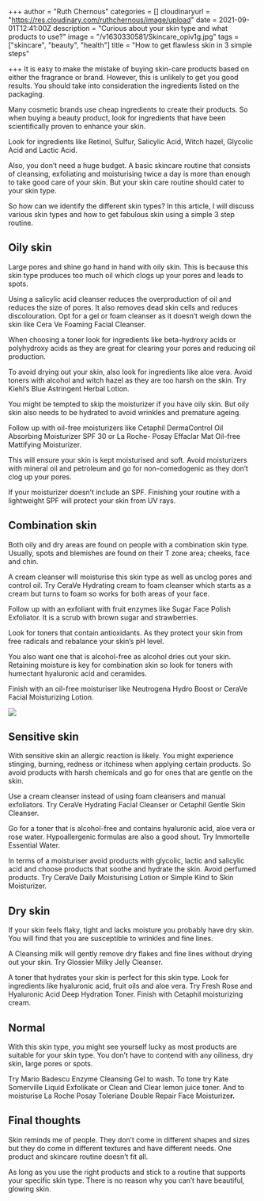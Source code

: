 +++
author = "Ruth Chernous"
categories = []
cloudinaryurl = "https://res.cloudinary.com/ruthchernous/image/upload"
date = 2021-09-01T12:41:00Z
description = "Curious about your skin type and what products to use?"
image = "/v1630330581/Skincare_opiv1g.jpg"
tags = ["skincare", "beauty", "health"]
title = "How to get flawless skin in 3 simple steps"

+++
It is easy to make the mistake of buying skin-care products based on either the fragrance or brand. However, this is unlikely to get you good results. You should take into consideration the ingredients listed on the packaging.

Many cosmetic brands use cheap ingredients to create their products. So when buying a beauty product, look for ingredients that have been scientifically proven to enhance your skin. 

Look for ingredients like Retinol, Sulfur, Salicylic Acid, Witch hazel, Glycolic Acid and Lactic Acid.

Also, you don’t need a huge budget. A basic skincare routine that consists of cleansing, exfoliating and moisturising twice a day is more than enough to take good care of your skin. But your skin care routine should cater to your skin type.

So how can we identify the different skin types? In this article, I will discuss various skin types and how to get fabulous skin using a simple 3 step routine.

## **Oily skin**

Large pores and shine go hand in hand with oily skin. This is because this skin type produces too much oil which clogs up your pores and leads to spots.

Using a salicylic acid cleanser reduces the overproduction of oil and reduces the size of pores. It also removes dead skin cells and reduces discolouration. Opt for a gel or foam cleanser as it doesn’t weigh down the skin like Cera Ve Foaming Facial Cleanser.

When choosing a toner look for ingredients like beta-hydroxy acids or polyhydroxy acids as they are great for clearing your pores and reducing oil production. 

To avoid drying out your skin, also look for ingredients like aloe vera. Avoid toners with alcohol and witch hazel as they are too harsh on the skin. Try Kiehl’s Blue Astringent Herbal Lotion.

You might be tempted to skip the moisturizer if you have oily skin. But oily skin also needs to be hydrated to avoid wrinkles and premature ageing.

Follow up with oil-free moisturizers like Cetaphil DermaControl Oil Absorbing Moisturizer SPF 30 or La Roche- Posay Effaclar Mat Oil-free Mattifying Moisturizer.

This will ensure your skin is kept moisturised and soft. Avoid moisturizers with mineral oil and petroleum and go for non-comedogenic as they don’t clog up your pores.

If your moisturizer doesn’t include an SPF. Finishing your routine with a lightweight SPF will protect your skin from UV rays.

## **Combination skin**

Both oily and dry areas are found on people with a combination skin type. Usually, spots and blemishes are found on their T zone area; cheeks, face and chin.

A cream cleanser will moisturise this skin type as well as unclog pores and control oil. Try CeraVe Hydrating cream to foam cleanser which starts as a cream but turns to foam so works for both areas of your face.

Follow up with an exfoliant with fruit enzymes like Sugar Face Polish Exfoliator. It is a scrub with brown sugar and strawberries.

Look for toners that contain antioxidants. As they protect your skin from free radicals and rebalance your skin’s pH level.

You also want one that is alcohol-free as alcohol dries out your skin. Retaining moisture is key for combination skin so look for toners with humectant hyaluronic acid and ceramides.

Finish with an oil-free moisturiser like Neutrogena Hydro Boost or CeraVe Facial Moisturizing Lotion.

![](https://res.cloudinary.com/ruthchernous/image/upload/v1630330902/Face_mask_ijbbif.jpg)

## **Sensitive skin**

With sensitive skin an allergic reaction is likely. You might experience stinging, burning, redness or itchiness when applying certain products. So avoid products with harsh chemicals and go for ones that are gentle on the skin.

Use a cream cleanser instead of using foam cleansers and manual exfoliators. Try CeraVe Hydrating Facial Cleanser or Cetaphil Gentle Skin Cleanser.

Go for a toner that is alcohol-free and contains hyaluronic acid, aloe vera or rose water. Hypoallergenic formulas are also a good shout. Try Immortelle Essential Water.

In terms of a moisturiser avoid products with glycolic, lactic and salicylic acid and choose products that soothe and hydrate the skin. Avoid perfumed products. Try CeraVe Daily Moisturising Lotion or Simple Kind to Skin Moisturizer.

## **Dry skin**

If your skin feels flaky, tight and lacks moisture you probably have dry skin. You will find that you are susceptible to wrinkles and fine lines.

A Cleansing milk will gently remove dry flakes and fine lines without drying out your skin. Try Glossier Milky Jelly Cleanser.

A toner that hydrates your skin is perfect for this skin type. Look for ingredients like hyaluronic acid, fruit oils and aloe vera. Try Fresh Rose and Hyaluronic Acid Deep Hydration Toner. Finish with Cetaphil moisturizing cream. 

## **Normal**

With this skin type, you might see yourself lucky as most products are suitable for your skin type. You don’t have to contend with any oiliness, dry skin, large pores or spots. 

Try Mario Badescu Enzyme Cleansing Gel to wash. To tone try Kate Somerville Liquid Exfolikate or Clean and Clear lemon juice toner. And to moisturise La Roche Posay Toleriane Double Repair Face Moisturize**r.**

## **Final thoughts**

Skin reminds me of people. They don’t come in different shapes and sizes but they do come in different textures and have different needs. One product and skincare routine doesn’t fit all. 

As long as you use the right products and stick to a routine that supports your specific skin type. There is no reason why you can’t have beautiful, glowing skin.